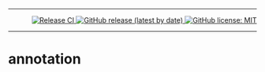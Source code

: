 ___ 
<p align="right">
  <a href="https://github.com/ight-io/annotation/actions/workflows/publish.yml">
    <img src="https://github.com/ight-io/annotation/actions/workflows/publish.yml/badge.svg" alt="Release CI">
  </a>
  <a href="https://github.com/ight-io/annotation/releases">
    <img src="https://img.shields.io/github/v/release/ight-io/annotation?logo=github&style=flat" alt="GitHub release (latest by date)">
  </a>
  <a href="https://opensource.org/licenses/MIT">
    <img src="https://img.shields.io/badge/License-MIT-yellow.svg" alt="GitHub license: MIT">
  </a>
</p>

___


# annotation
